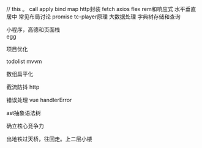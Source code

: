 // this 。
call apply bind map http封装 fetch axios flex rem和响应式 水平垂直居中 常见布局讨论
promise tc-player原理
大数据处理 字典树存储和查询



<!-- vuex vue-router -->

小程序，高德和页面栈  
egg

项目优化

todolist mvvm

数组扁平化

截流防抖 http


错误处理 vue handlerError

ast抽象语法树


确立核心竞争力


出地铁过天桥，往回走。上二层小楼 